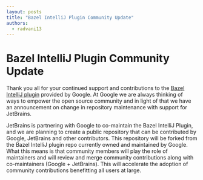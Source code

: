 ```yaml
---
layout: posts
title: "Bazel IntelliJ Plugin Community Update"
authors:
  - radvani13
---
```


# **Bazel IntelliJ Plugin Community Update**

  
Thank you all for your continued support and contributions to the [Bazel IntelliJ plugin](https://github.com/bazelbuild/intellij) provided by Google. At Google we are always thinking of ways to empower the open source community and in light of that we have an announcement on change in repository maintenance with support for JetBrains.

JetBrains is partnering with Google to co-maintain the Bazel IntelliJ Plugin, and we are planning to create a public repository that can be contributed by Google, JetBrains and other contributors. This repository will be forked from the Bazel IntelliJ plugin repo currently owned and maintained by Google. What this means is that community members will play the role of maintainers and will review and merge community contributions along with co-maintainers (Google + JetBrains). This will accelerate the adoption of community contributions benefitting all users at large.
